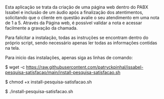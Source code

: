 Esta aplicação se trata da criação de uma página web dentro do PABX Issabel e inclusão de um áudio após a finalização dos atentimentos, solicitando que o cliente em questão avalie o seu atendimento em uma nota de 1 a 5.
Através da Página web, é possível validar a nota e acessar facilmente a gravação da chamada. 

Para falicitar a instalação, todas as instruções se encontram dentro do próprio script, sendo necessário apenas ler todas as informações contidas na tela. 

Para inicio das instalações, apenas siga as linhas de comando: 


$ wget -c https://raw.githubusercontent.com/patryckpinhal/issabel-pesquisa-satisfacao/main/install-pesquisa-satisfacao.sh

$ chmod +x install-pesquisa-satisfacao.sh

$ ./install-pesquisa-satisfacao.sh
